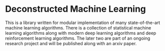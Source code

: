 # Deconstructed Machine Learning
This is a library written for modular implementation of many state-of-the-art machine learning algorithms. There is a collection of statistical machine learning algorithms along with modern deep learning algorithms and deep reinforcement learning algorithms. The later two are part of an ongoing research project and will be published along with an arxiv paper.  
